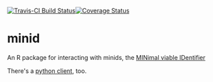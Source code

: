 [![Travis-CI Build Status](https://travis-ci.org/bheavner/minid.svg?branch=master)](https://travis-ci.org/bheavner/minid)[![Coverage Status](https://img.shields.io/codecov/c/github/bheavner/minid/master.svg)](https://codecov.io/github/bheavner/minid?branch=master)
# minid
An R package for interacting with minids, the [MINimal viable IDentifier](http://minid.bd2k.org/)

There's a [python client](https://github.com/fair-research/minid), too.
